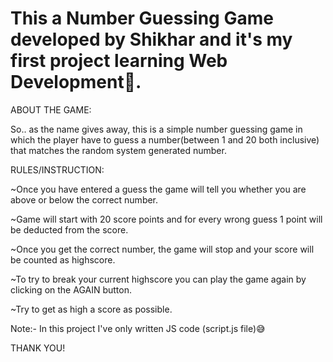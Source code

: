 # This a Number Guessing Game developed by Shikhar and it's my first project learning Web Development🥳.

ABOUT THE GAME:

So.. as the name gives away, this is a simple number guessing game in which the player have to guess a number(between 1 and 20 both inclusive) that matches the random system generated number.

RULES/INSTRUCTION:

~Once you have entered a guess the game will tell you whether you are above or below the correct number.

~Game will start with 20 score points and for every wrong guess 1 point will be deducted from the score.

~Once you get the correct number, the game will stop and your score will be counted as highscore.

~To try to break your current highscore you can play the game again by clicking on the AGAIN button.

~Try to get as high a score as possible.

Note:- In this project I've only written JS code (script.js file)😅

THANK YOU!
